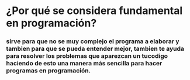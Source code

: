 # ¿Por qué se considera fundamental en programación?
### sirve para que no se muy complejo el programa a elaborar y tambien para que se pueda entender mejor, tambien te ayuda para resolver los problemas que aparezcan un tucodigo haciendo de esto una manera más sencilla para hacer programas en programación.
